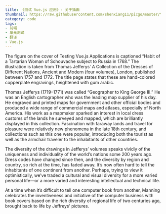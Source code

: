 ```yaml
---
title: 《测试 Vue.js 应用》- 关于插画
thumbnail: https://raw.githubusercontent.com/shenxiang11/picgo/master/Yerburgh-TestingVue-HI.jpeg
category: code
tags:
- 前端
- 单元测试
- 翻译
- Vue.js
---
```


The figure on the cover of Testing Vue.js Applications is captioned “Habit of a Tartarian Woman of Schouvache subject to Russia in 1768.” The illustration is taken from Thomas Jefferys’ A Collection of the Dresses of Different Nations, Ancient and Modern (four volumes), London, published between 1757 and 1772. The title page states that these are hand-colored copperplate engravings, heightened with gum arabic.

<!-- more -->

Thomas Jefferys (1719–1771) was called “Geographer to King George III.” He was an English cartographer who was the leading map supplier of his day. He engraved and printed maps for government and other official bodies and produced a wide range of commercial maps and atlases, especially of North America. His work as a mapmaker sparked an interest in local dress customs of the lands he surveyed and mapped, which are brilliantly displayed in this collection. Fascination with faraway lands and travel for pleasure were relatively new phenomena in the late 18th century, and collections such as this one were popular, introducing both the tourist as well as the armchair traveler to the inhabitants of other countries.

The diversity of the drawings in Jefferys’ volumes speaks vividly of the uniqueness and individuality of the world’s nations some 200 years ago. Dress codes have changed since then, and the diversity by region and country, so rich at the time, has faded away. It’s now often hard to tell the inhabitants of one continent from another. Perhaps, trying to view it optimistically, we’ve traded a cultural and visual diversity for a more varied personal life—or a more varied and interesting intellectual and technical life.

At a time when it’s difficult to tell one computer book from another, Manning celebrates the inventiveness and initiative of the computer business with book covers based on the rich diversity of regional life of two centuries ago, brought back to life by Jeffreys’ pictures.

<!-- 《测试 Vue.js 应用》的封面图片名为《Habit of a Tartarian Woman of Schouvache subject to Russia in 1768》。插画来自出版于 1757 与 1772年之间， Thomas Jefferys 的 《A Collection of the Dresses of Different Nations, Ancient and Modern (four volumes), London》。The title page states that these are hand-colored copperplate engravings, heightened with gum arabic. -->

<!-- more -->

<!-- Thomas Jefferys (1719–1771) 被称为乔治三世的地理学家。他是英国的制图师，但是是领先的地图制作者。他给政府和其他官方机构雕刻、打印地图，生产了大量的赚钱的地图和地图册，尤其是在北美洲。他作为一个制作地图的，渐渐地对他考察的绘制的地方的当地服饰起了兴趣。远方的美丽和旅行的愉悦是后 18 世纪才有的现象，and collections such as this one were popular, introducing both the tourist as well as the armchair traveler to the inhabitants of other countries.

The diversity of the drawings in Jefferys’ volumes speaks vividly of the uniqueness and individuality of the world’s nations some 200 years ago. Dress codes have changed since then, and the diversity by region and country, so rich at the time, has faded away.现如今，很难区分两个个大陆的居民。  Perhaps, trying to view it optimistically, we’ve traded a cultural and visual diversity for a more varied personal life—or a more varied and interesting intellectual and technical life.

At a time when it’s difficult to tell one computer book from another, Manning celebrates the inventiveness and initiative of the computer business with book covers based on the rich diversity of regional life of two centuries ago, brought back to life by Jeffreys’ pictures. -->